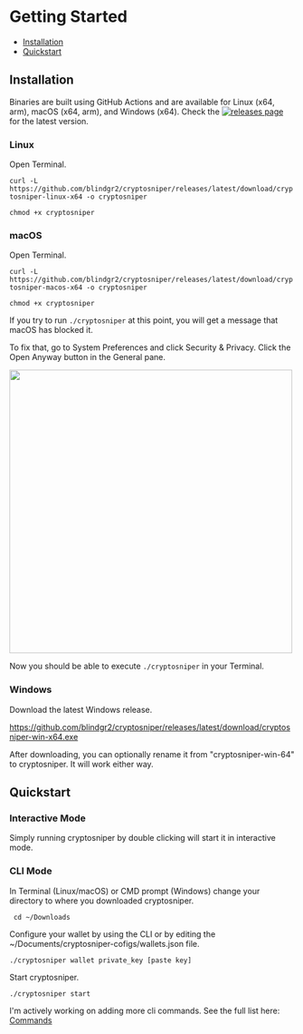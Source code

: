 # Getting Started

<!-- toc -->
* [Installation](#installation)
* [Quickstart](#quickstart)

<!-- tocstop -->

## Installation

Binaries are built using GitHub Actions and are available for Linux (x64, arm), macOS (x64, arm), and Windows (x64). Check the [![releases page](https://github.com/blindgr2/cryptosniper/releases/)](https://github.com/blindgr2/cryptosniper/releases/) for the latest version.

### Linux

Open Terminal.

`curl -L https://github.com/blindgr2/cryptosniper/releases/latest/download/cryptosniper-linux-x64 -o cryptosniper`

`chmod +x cryptosniper`

### macOS

Open Terminal.

`curl -L https://github.com/blindgr2/cryptosniper/releases/latest/download/cryptosniper-macos-x64 -o cryptosniper`

`chmod +x cryptosniper`

If you try to run `./cryptosniper` at this point, you will get a message that macOS has blocked it.

To fix that, go to System Preferences and click Security & Privacy. Click the Open Anyway button in the General pane.

<img src="https://user-images.githubusercontent.com/100382691/156895989-cee7cc92-6c79-4c8d-81d6-f561d3e63df9.png" width="500">

Now you should be able to execute `./cryptosniper` in your Terminal.

### Windows

Download the latest Windows release.

https://github.com/blindgr2/cryptosniper/releases/latest/download/cryptosniper-win-x64.exe

After downloading, you can optionally rename it from "cryptosniper-win-64" to cryptosniper. It will work either way.

## Quickstart

### Interactive Mode

Simply running cryptosniper by double clicking will start it in interactive mode.

### CLI Mode

In Terminal (Linux/macOS) or CMD prompt (Windows) change your directory to where you downloaded cryptosniper.

` cd ~/Downloads`

Configure your wallet by using the CLI or by editing the ~/Documents/cryptosniper-cofigs/wallets.json file.

`./cryptosniper wallet private_key [paste key]`

Start cryptosniper.

`./cryptosniper start`

I'm actively working on adding more cli commands. See the full list here: [Commands](#commands)